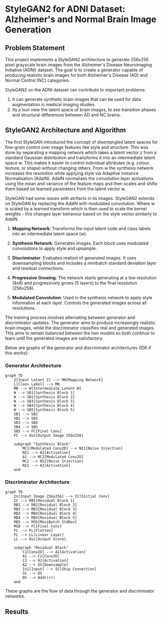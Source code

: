 # StyleGAN2 for ADNI Dataset: Alzheimer's and Normal Brain Image Generation

## Problem Statement

This project implements a StyleGAN2 architecture to generate 256x256 pixel grayscale brain images from the Alzheimer's Disease Neuroimaging Initiative (ADNI) dataset. The goal is to create a generator capable of producing realistic brain images for both Alzheimer's Disease (AD) and Normal Control (NC) categories.

StyleGAN2 on the ADNI dataset can contribute to important problems:
1. It can generate synthetic brain images that can be used for data augmentation in medical imaging studies.
2. Its a tool view the latent space of brain images, to see transition phases and structural differences between AD and NC brains.

## StyleGAN2 Architecture and Algorithm

The first StyleGAN introduced the concept of disentangled latent spaces for fine-grain control over image features like style and structure. This was done by separating a mapping network which takes a latent vector z from a standard Gaussian distribution and transforms it into an intermediate latent space w. This makes it easier to control individual attributes (e.g. colour, texture, or shape) without changing others. From w the synthesis network increases the resolution while applying style via Adaptive Instance Normalisation (AdaIN). AdaIN normalises the convolution layer activations using the mean and variance of the feature maps and then scales and shifts them based on learned parameters from the latent vector w.

StyleGAN had some issues with atrifacts in its images. StyleGAN2 extends on StyleGAN by replacing the AdaIN with modulated convolution. Where w is scaled by a learned transform which is then used to scale the kernel weights - this changes layer behavour based on the style vector similarly to AdaIN.


1. **Mapping Network**: Transforms the input latent code and class labels into an intermediate latent space (w).

2. **Synthesis Network**: Generates images. Each block uses modulated convolutions to apply style and upsample.

3. **Discriminator**: Evaluates realism of generated images. It uses downsampling blocks and includes a minibatch standard deviation layer and residual connections.

4. **Progressive Growing**: The network starts generating at a low resolution (8x8) and progressively grows (5 layers) to the final resolution (256x256).

5. **Modulated Convolution**: Used in the synthesis network to apply style information at each layer. Controls the generated images across all resolutions.

The training process involves alternating between generator and discriminator updates. The generator aims to produce increasingly realistic brain images, while the discriminator classifies real and generated images. This aims to remain balanced between the two models so both continue to learn until the generated images are satisfactory.

Below are graphs of the generator and discriminator architectures (IDK if this works):

### Generator Architecture

```mermaid
graph TD
    Z[Input Latent Z] --> MN[Mapping Network]
    L[Class Label] --> MN
    MN --> W[Intermediate Latent W]
    W --> SB1[Synthesis Block 1]
    W --> SB2[Synthesis Block 2]
    W --> SB3[Synthesis Block 3]
    W --> SB4[Synthesis Block 4]
    W --> SB5[Synthesis Block 5]
    SB1 --> SB2
    SB2 --> SB3
    SB3 --> SB4
    SB4 --> SB5
    SB5 --> FC[Final Conv]
    FC --> Out[Output Image 256x256]
    
    subgraph "Synthesis Block"
        MC1[Modulated Conv2D] --> NI1[Noise Injection]
        NI1 --> A1[Activation]
        A1 --> MC2[Modulated Conv2D]
        MC2 --> NI2[Noise Injection]
        NI2 --> A2[Activation]
    end
```

### Discriminator Architecture

```mermaid
graph TD
    In[Input Image 256x256] --> IC[Initial Conv]
    IC --> RB1[Residual Block 1]
    RB1 --> RB2[Residual Block 2]
    RB2 --> RB3[Residual Block 3]
    RB3 --> RB4[Residual Block 4]
    RB4 --> RB5[Residual Block 5]
    RB5 --> MSD[MiniBatch StdDev]
    MSD --> FC[Final Conv]
    FC --> FL[Flatten]
    FL --> LL[Linear Layer]
    LL --> Out[Output Score]
    
    subgraph "Residual Block"
        C1[Conv2D] --> A1[Activation]
        A1 --> C2[Conv2D]
        C2 --> A2[Activation]
        A2 --> DS[Downsample]
        In1[Input] --> SC[Skip Connection]
        SC --> DS
        DS --> Add((+))
    end
```

These graphs are the flow of data through the generator and discriminator networks.

## Results
